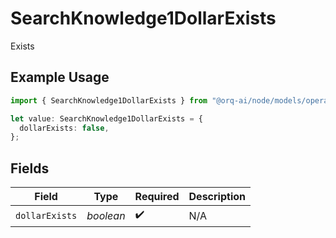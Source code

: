 # SearchKnowledge1DollarExists

Exists

## Example Usage

```typescript
import { SearchKnowledge1DollarExists } from "@orq-ai/node/models/operations";

let value: SearchKnowledge1DollarExists = {
  dollarExists: false,
};
```

## Fields

| Field              | Type               | Required           | Description        |
| ------------------ | ------------------ | ------------------ | ------------------ |
| `dollarExists`     | *boolean*          | :heavy_check_mark: | N/A                |